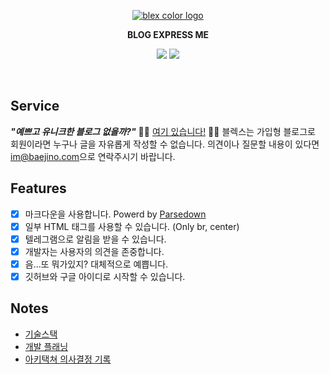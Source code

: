 <p align="center">
    <a href="https://github.com/baealex/BLEX">
        <img alt="blex color logo" src="https://user-images.githubusercontent.com/35596687/76856570-de2b8a80-6896-11ea-8827-fc2f1966fa23.png">
    </a>
</p>

<p align="center">
    <strong>BLOG EXPRESS ME</strong>
</p>

<p align="center">
    <img src="https://img.shields.io/badge/nextjs-9.3.5-yellow?style=flat-square">
    <img src="https://img.shields.io/badge/django-2.2.10-blue?style=flat-square">
</p>

<br>

## Service

***"예쁘고 유니크한 블로그 없을까?"*** 🙋‍♂️ [여기 있습니다!](https://blex.me) 🙋‍♀️ 블렉스는 가입형 블로그로 회원이라면 누구나 글을 자유롭게 작성할 수 없습니다. 의견이나 질문할 내용이 있다면 [im@baejino.com](mailto:im@baejino.com)으로 연락주시기 바랍니다.

## Features

- [x] 마크다운을 사용합니다. Powerd by [Parsedown](https://github.com/erusev/parsedown)
- [x] 일부 HTML 태그를 사용할 수 있습니다. (Only br, center)
- [x] 텔레그램으로 알림을 받을 수 있습니다.
- [x] 개발자는 사용자의 의견을 존중합니다.
- [x] 음...또 뭐가있지? 대체적으로 예쁩니다.
- [x] 깃허브와 구글 아이디로 시작할 수 있습니다.

## Notes

- [기술스택](https://www.notion.so/676c4c14c9804d6e9c5bba6eb68059eb)
- [개발 플래닝](https://www.notion.so/9b8b5cac32d947aa9396d9f57f2410be)
- [아키택쳐 의사결정 기록](https://www.notion.so/3610dd49ba1f4403b154e0a27bcc3753)